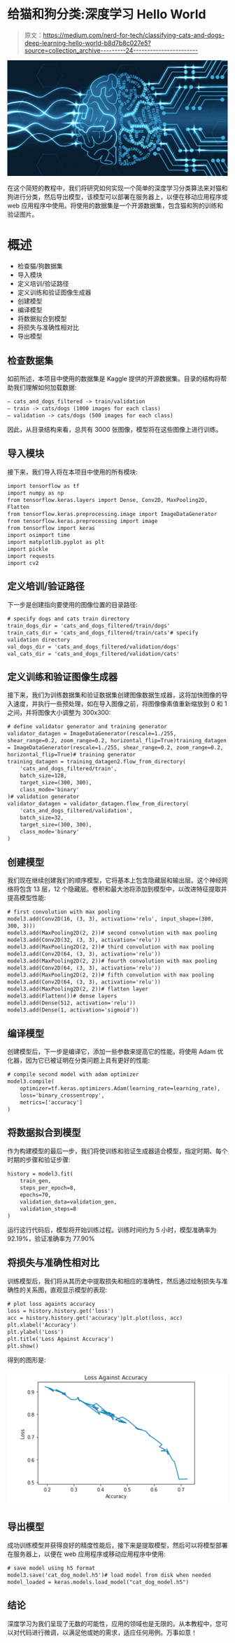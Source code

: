 # 给猫和狗分类:深度学习 Hello World

> 原文：<https://medium.com/nerd-for-tech/classifying-cats-and-dogs-deep-learning-hello-world-b8d7b8c027e5?source=collection_archive---------24----------------------->

![](img/712f1e18c96ba3bf1509b68c959dcd0c.png)

在这个简短的教程中，我们将研究如何实现一个简单的深度学习分类算法来对猫和狗进行分类，然后导出模型，该模型可以部署在服务器上，以便在移动应用程序或 web 应用程序中使用。将使用的数据集是一个开源数据集，包含猫和狗的训练和验证图片。

# 概述

*   检查猫/狗数据集
*   导入模块
*   定义培训/验证路径
*   定义训练和验证图像生成器
*   创建模型
*   编译模型
*   将数据拟合到模型
*   将损失与准确性相对比
*   导出模型

## 检查数据集

如前所述，本项目中使用的数据集是 Kaggle 提供的开源数据集。目录的结构将帮助我们理解如何加载数据:

```
— cats_and_dogs_filtered -> train/validation
— train -> cats/dogs (1000 images for each class)
— validation -> cats/dogs (500 images for each class)
```

因此，从目录结构来看，总共有 3000 张图像，模型将在这些图像上进行训练。

## 导入模块

接下来，我们导入将在本项目中使用的所有模块:

```
import tensorflow as tf
import numpy as np
from tensorflow.keras.layers import Dense, Conv2D, MaxPooling2D, Flatten
from tensorflow.keras.preprocessing.image import ImageDataGenerator
from tensorflow.keras.preprocessing import image
from tensorflow import keras
import osimport time
import matplotlib.pyplot as plt
import pickle
import requests
import cv2
```

## 定义培训/验证路径

下一步是创建指向要使用的图像位置的目录路径:

```
# specify dogs and cats train directory
train_dogs_dir = 'cats_and_dogs_filtered/train/dogs'
train_cats_dir = 'cats_and_dogs_filtered/train/cats'# specify validation directory
val_dogs_dir = 'cats_and_dogs_filtered/validation/dogs'
val_cats_dir = 'cats_and_dogs_filtered/validation/cats'
```

## 定义训练和验证图像生成器

接下来，我们为训练数据集和验证数据集创建图像数据生成器，这将加快图像的导入速度，并执行一些预处理，如在导入图像之前，将图像像素值重新缩放到 0 和 1 之间，并将图像大小调整为 300x300:

```
# define validator generator and training generator
validator_datagen = ImageDataGenerator(rescale=1./255, shear_range=0.2, zoom_range=0.2, horizontal_flip=True)training_datagen = ImageDataGenerator(rescale=1./255, shear_range=0.2, zoom_range=0.2, horizontal_flip=True)# training generator
training_datagen = training_datagen2.flow_from_directory(
    'cats_and_dogs_filtered/train',
    batch_size=128,
    target_size=(300, 300),
    class_mode='binary'
)# validation generator
validator_datagen = validator_datagen.flow_from_directory(
    'cats_and_dogs_filtered/validation',
    batch_size=32,
    target_size=(300, 300),
    class_mode='binary'
)
```

## 创建模型

我们现在继续创建我们的顺序模型，它将基本上包含隐藏层和输出层。这个神经网络将包含 13 层，12 个隐藏层。卷积和最大池将添加到模型中，以改进特征提取并提高模型性能:

```
# first convolution with max pooling
model3.add(Conv2D(16, (3, 3), activation='relu', input_shape=(300, 300, 3)))
model3.add(MaxPooling2D(2, 2))# second convolution with max pooling
model3.add(Conv2D(32, (3, 3), activation='relu'))
model3.add(MaxPooling2D(2, 2))# third convolution with max pooling
model3.add(Conv2D(64, (3, 3), activation='relu'))
model3.add(MaxPooling2D(2, 2))# fourth convolution with max pooling
model3.add(Conv2D(64, (3, 3), activation='relu'))
model3.add(MaxPooling2D(2, 2))# fifth convolution with max pooling
model3.add(Conv2D(64, (3, 3), activation='relu'))
model3.add(MaxPooling2D(2, 2))# flatten layer
model3.add(Flatten())# dense layers
model3.add(Dense(512, activation='relu'))
model3.add(Dense(1, activation='sigmoid'))
```

## 编译模型

创建模型后，下一步是编译它，添加一些参数来提高它的性能。将使用 Adam 优化器，因为它已被证明在分类问题上具有更好的性能:

```
# compile second model with adam optimizer
model3.compile(
    optimizer=tf.keras.optimizers.Adam(learning_rate=learning_rate),
    loss='binary_crossentropy',
    metrics=['accuracy']
)
```

## 将数据拟合到模型

作为构建模型的最后一步，我们将使训练和验证生成器适合模型，指定时期、每个时期的步骤和验证步骤:

```
history = model3.fit(
    train_gen,
    steps_per_epoch=8,
    epochs=70,
    validation_data=validation_gen,
    validation_steps=8
)
```

运行这行代码后，模型将开始训练过程。训练时间约为 5 小时，模型准确率为 92.19%，验证准确率为 77.90%

## 将损失与准确性相对比

训练模型后，我们将从其历史中提取损失和相应的准确性，然后通过绘制损失与准确性的关系图，直观显示模型的表现:

```
# plot loss againts accuracy
loss = history.history.get('loss')
acc = history.history.get('accuracy')plt.plot(loss, acc)
plt.xlabel('Accuracy')
plt.ylabel('Loss')
plt.title('Loss Against Accuracy')
plt.show()
```

得到的图形是:

![](img/8add9bd545b400a6b91a0fd3f9181caf.png)

## 导出模型

成功训练模型并获得良好的精度性能后，接下来是提取模型，然后可以将模型部署在服务器上，以便在 web 应用程序或移动应用程序中使用:

```
# save model using h5 format
model3.save('cat_dog_model.h5')# load model from disk when needed
model_loaded = keras.models.load_model("cat_dog_model.h5")
```

## 结论

深度学习为我们呈现了无数的可能性，应用的领域也是无限的。从本教程中，您可以对代码进行微调，以满足他或她的需求，适应任何用例。万事如意！